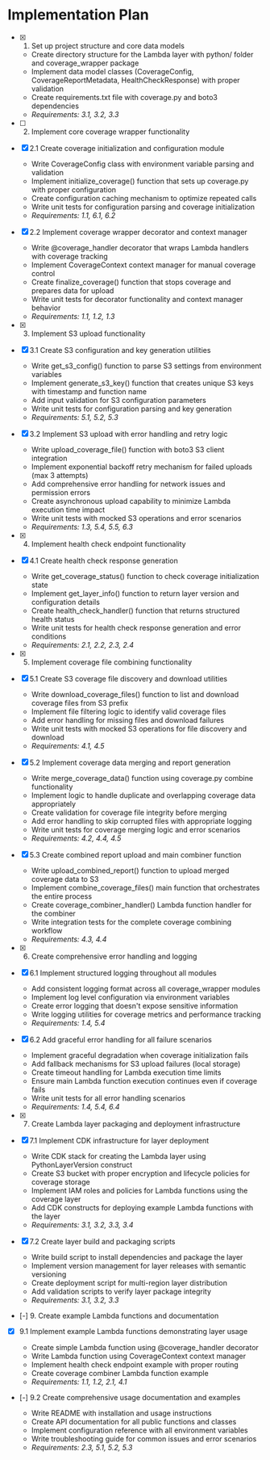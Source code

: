 # Implementation Plan

- [x] 1. Set up project structure and core data models

  - Create directory structure for the Lambda layer with python/ folder and coverage_wrapper package
  - Implement data model classes (CoverageConfig, CoverageReportMetadata, HealthCheckResponse) with proper validation
  - Create requirements.txt file with coverage.py and boto3 dependencies
  - _Requirements: 3.1, 3.2, 3.3_

- [ ] 2. Implement core coverage wrapper functionality
- [x] 2.1 Create coverage initialization and configuration module

  - Write CoverageConfig class with environment variable parsing and validation
  - Implement initialize_coverage() function that sets up coverage.py with proper configuration
  - Create configuration caching mechanism to optimize repeated calls
  - Write unit tests for configuration parsing and coverage initialization
  - _Requirements: 1.1, 6.1, 6.2_

- [x] 2.2 Implement coverage wrapper decorator and context manager

  - Write @coverage_handler decorator that wraps Lambda handlers with coverage tracking
  - Implement CoverageContext context manager for manual coverage control
  - Create finalize_coverage() function that stops coverage and prepares data for upload
  - Write unit tests for decorator functionality and context manager behavior
  - _Requirements: 1.1, 1.2, 1.3_

- [x] 3. Implement S3 upload functionality
- [x] 3.1 Create S3 configuration and key generation utilities

  - Write get_s3_config() function to parse S3 settings from environment variables
  - Implement generate_s3_key() function that creates unique S3 keys with timestamp and function name
  - Add input validation for S3 configuration parameters
  - Write unit tests for configuration parsing and key generation
  - _Requirements: 5.1, 5.2, 5.3_

- [x] 3.2 Implement S3 upload with error handling and retry logic

  - Write upload_coverage_file() function with boto3 S3 client integration
  - Implement exponential backoff retry mechanism for failed uploads (max 3 attempts)
  - Add comprehensive error handling for network issues and permission errors
  - Create asynchronous upload capability to minimize Lambda execution time impact
  - Write unit tests with mocked S3 operations and error scenarios
  - _Requirements: 1.3, 5.4, 5.5, 6.3_

- [x] 4. Implement health check endpoint functionality
- [x] 4.1 Create health check response generation

  - Write get_coverage_status() function to check coverage initialization state
  - Implement get_layer_info() function to return layer version and configuration details
  - Create health_check_handler() function that returns structured health status
  - Write unit tests for health check response generation and error conditions
  - _Requirements: 2.1, 2.2, 2.3, 2.4_

- [x] 5. Implement coverage file combining functionality
- [x] 5.1 Create S3 coverage file discovery and download utilities

  - Write download_coverage_files() function to list and download coverage files from S3 prefix
  - Implement file filtering logic to identify valid coverage files
  - Add error handling for missing files and download failures
  - Write unit tests with mocked S3 operations for file discovery and download
  - _Requirements: 4.1, 4.5_

- [x] 5.2 Implement coverage data merging and report generation

  - Write merge_coverage_data() function using coverage.py combine functionality
  - Implement logic to handle duplicate and overlapping coverage data appropriately
  - Create validation for coverage file integrity before merging
  - Add error handling to skip corrupted files with appropriate logging
  - Write unit tests for coverage merging logic and error scenarios
  - _Requirements: 4.2, 4.4, 4.5_

- [x] 5.3 Create combined report upload and main combiner function

  - Write upload_combined_report() function to upload merged coverage data to S3
  - Implement combine_coverage_files() main function that orchestrates the entire process
  - Create coverage_combiner_handler() Lambda function handler for the combiner
  - Write integration tests for the complete coverage combining workflow
  - _Requirements: 4.3, 4.4_

- [x] 6. Create comprehensive error handling and logging
- [x] 6.1 Implement structured logging throughout all modules

  - Add consistent logging format across all coverage_wrapper modules
  - Implement log level configuration via environment variables
  - Create error logging that doesn't expose sensitive information
  - Write logging utilities for coverage metrics and performance tracking
  - _Requirements: 1.4, 5.4_

- [x] 6.2 Add graceful error handling for all failure scenarios

  - Implement graceful degradation when coverage initialization fails
  - Add fallback mechanisms for S3 upload failures (local storage)
  - Create timeout handling for Lambda execution time limits
  - Ensure main Lambda function execution continues even if coverage fails
  - Write unit tests for all error handling scenarios
  - _Requirements: 1.4, 5.4, 6.4_

- [x] 7. Create Lambda layer packaging and deployment infrastructure
- [x] 7.1 Implement CDK infrastructure for layer deployment

  - Write CDK stack for creating the Lambda layer using PythonLayerVersion construct
  - Create S3 bucket with proper encryption and lifecycle policies for coverage storage
  - Implement IAM roles and policies for Lambda functions using the coverage layer
  - Add CDK constructs for deploying example Lambda functions with the layer
  - _Requirements: 3.1, 3.2, 3.3, 3.4_

- [x] 7.2 Create layer build and packaging scripts

  - Write build script to install dependencies and package the layer
  - Implement version management for layer releases with semantic versioning
  - Create deployment script for multi-region layer distribution
  - Add validation scripts to verify layer package integrity
  - _Requirements: 3.1, 3.2, 3.3_

- [-] 9. Create example Lambda functions and documentation
- [x] 9.1 Implement example Lambda functions demonstrating layer usage

  - Create simple Lambda function using @coverage_handler decorator
  - Write Lambda function using CoverageContext context manager
  - Implement health check endpoint example with proper routing
  - Create coverage combiner Lambda function example
  - _Requirements: 1.1, 1.2, 2.1, 4.1_

- [-] 9.2 Create comprehensive usage documentation and examples

  - Write README with installation and usage instructions
  - Create API documentation for all public functions and classes
  - Implement configuration reference with all environment variables
  - Write troubleshooting guide for common issues and error scenarios
  - _Requirements: 2.3, 5.1, 5.2, 5.3_
